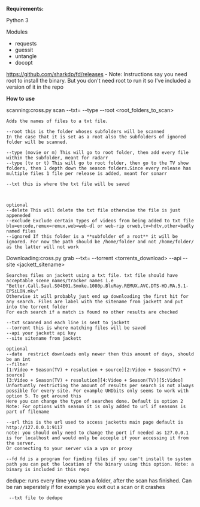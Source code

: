 **Requirements:**

Python 3

Modules
- requests
- guessit
- untangle
- docopt

https://github.com/sharkdp/fd/releases - Note: Instructions say you need root to install the binary. But you don't need root to run it so I've included a version of it in the repo


**How to use**

scanning:cross.py scan --txt=<txtlocation> --type <type> --root <root_folders_to_scan>

    Adds the names of files to a txt file.
    
    --root this is the folder whoses subfolders will be scanned
    In the case that it is set as a root also the subfolders of ignored folder will be scanned.
    
    --type (movie or m) This will go to root folder, then add every file within the subfolder, meant for radarr
    --type (tv or t) This will go to root folder, then go to the TV show folders, then 1 depth down the season folders.Since every release has 
    multiple files 1 file per release is added, meant for sonarr
    
    --txt this is where the txt file will be saved
    
    
    
    optional
    --delete This will delete the txt file otherwise the file is just appeneded
    --exclude Exclude certain types of videos from being added to txt file blu=encode,remux=remux,web=web-dl or web-rip orweb,tv=hdtv,other=badly named files
    --ignored If this folder is a **subfolder of a root** it will be ignored. For now the path should be /home/folder and not /home/folder/ as the latter will not work
    
Downloading:cross.py grab --txt=<txtlocation> --torrent <torrents_download>  --api <apikey> --site <jackett_sitename>
    
    Searches files on jackett using a txt file. txt file should have acceptable scene names/tracker names i.e "Better.Call.Saul.S04E01.Smoke.1080p.BluRay.REMUX.AVC.DTS-HD.MA.5.1-EPSiLON.mkv"
    Otherwise it will probably just end up downloading the first hit for any search. Files are label with the sitename from jackett and put into the torrent folder
    For each search if a match is found no other results are checked
    
    --txt scanned and each line is sent to jackett
    --torrent this is where matching files will be saved
    --api your jackett api key
    --site sitename from jackett
    
    optional
    --date  restrict downloads only newer then this amount of days, should be an int
    --filter 
    [1:Video + Season(TV) + resolution + source][2:Video + Season(TV) + source]
    [3:Video + Season(TV) + resolution][4:Video + Season(TV)][5:Video]
    Unfortuntly restricting the amount of results per search is not always possible for every site. For example UHDbits only seems to work with option 5. To get around this
    Here you can change the type of searches done. Default is option 2
    Note: For options with season it is only added to url if seasons is part of filename
    
    --url this is the url used to access jacketts main page default is http://127.0.0.1:9117
    note: you should only need to change the port if needed as 127.0.0.1 is for localhost and would only be acceple if your accessing it from the server. 
    Or connecting to your server via a vpn or proxy
    
    --fd fd is a program for finding files if you can't install to system path you can put the location of the binary using this option. Note: a binary is included in this repo
    
dedupe:
    runs every time you scan a folder, after the scan has finished.
    Can be ran seperately if for example you exit out a scan or it crashes
    
     --txt file to dedupe
   
    
    
    
    
    
    
 
    
    
    
    

